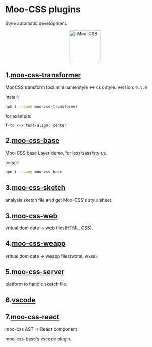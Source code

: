 # Moo-CSS plugins

Style automatic development.

<p align="center">
    <img alt="Moo-CSS" height="100" src="https://blog.michealwayne.cn/Moo-CSS/docs/logo.png">
</p>

## 1.[moo-css-transformer](./moo-css-transformer)

MooCSS transform tool.mini name style <-> css style. Version: `0.1.0`

Install:

``` sh
npm i --save moo-css-transformer
```



for example:
```
f-tc <-> text-align: center
```

## 2.[moo-css-base](https://github.com/MichealWayne/Moo-CSS/tree/master/moo-css-base)

Moo-CSS base Layer demo, for less/sass/stylus.

Install:

``` sh
npm i --save moo-css-base
```



## 3.[moo-css-sketch](./moo-css-sketch)

analysis sketch file and get Moo-CSS's style sheet.

## 3.[moo-css-web](./moo-css-web)

vritual dom data -> web files(HTML, CSS).

## 4.[moo-css-weapp](./moo-css-weapp)

vritual dom data -> weapp files(wxml, wxss).

## 5.[moo-css-server](./moo-css-server)

platform to handle sketch file.

## 6.[vscode](./vscode)

## 7.[moo-css-react](./moo-css-react)

moo-css AST -> React component

moo-css-base's vscode plugin.